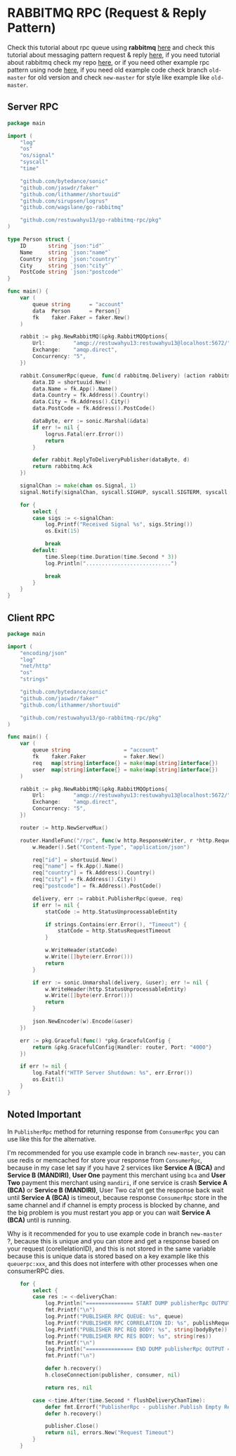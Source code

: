 # RABBITMQ RPC (Request & Reply Pattern)

Check this tutorial about rpc queue using **rabbitmq** [here](https://www.rabbitmq.com/tutorials/tutorial-six-python.html) and check this tutorial about messaging pattern request & reply [here](https://www.enterpriseintegrationpatterns.com/RequestReply.html), if you need tutorial about rabbitmq check my repo [here](https://github.com/restuwahyu13/node-rabbitmq), or if you need other example rpc pattern using node [here](https://github.com/restuwahyu13/node-rabbitmq-rpc), if you need old example code check branch `old-master` for old version and check `new-master` for style like example like `old-master`.

## Server RPC

```go
package main

import (
	"log"
	"os"
	"os/signal"
	"syscall"
	"time"

	"github.com/bytedance/sonic"
	"github.com/jaswdr/faker"
	"github.com/lithammer/shortuuid"
	"github.com/sirupsen/logrus"
	"github.com/wagslane/go-rabbitmq"

	"github.com/restuwahyu13/go-rabbitmq-rpc/pkg"
)

type Person struct {
	ID       string `json:"id"`
	Name     string `json:"name"`
	Country  string `json:"country"`
	City     string `json:"city"`
	PostCode string `json:"postcode"`
}

func main() {
	var (
		queue string      = "account"
		data  Person      = Person{}
		fk    faker.Faker = faker.New()
	)

	rabbit := pkg.NewRabbitMQ(&pkg.RabbitMQOptions{
		Url:         "amqp://restuwahyu13:restuwahyu13@localhost:5672/",
		Exchange:    "amqp.direct",
		Concurrency: "5",
	})

	rabbit.ConsumerRpc(queue, func(d rabbitmq.Delivery) (action rabbitmq.Action) {
		data.ID = shortuuid.New()
		data.Name = fk.App().Name()
		data.Country = fk.Address().Country()
		data.City = fk.Address().City()
		data.PostCode = fk.Address().PostCode()

		dataByte, err := sonic.Marshal(&data)
		if err != nil {
			logrus.Fatal(err.Error())
			return
		}

		defer rabbit.ReplyToDeliveryPublisher(dataByte, d)
		return rabbitmq.Ack
	})

	signalChan := make(chan os.Signal, 1)
	signal.Notify(signalChan, syscall.SIGHUP, syscall.SIGTERM, syscall.SIGQUIT, syscall.SIGALRM, syscall.SIGINT)

	for {
		select {
		case sigs := <-signalChan:
			log.Printf("Received Signal %s", sigs.String())
			os.Exit(15)

			break
		default:
			time.Sleep(time.Duration(time.Second * 3))
			log.Println("...........................")

			break
		}
	}
}
```

## Client RPC

```go
package main

import (
	"encoding/json"
	"log"
	"net/http"
	"os"
	"strings"

	"github.com/bytedance/sonic"
	"github.com/jaswdr/faker"
	"github.com/lithammer/shortuuid"

	"github.com/restuwahyu13/go-rabbitmq-rpc/pkg"
)

func main() {
	var (
		queue string                 = "account"
		fk    faker.Faker            = faker.New()
		req   map[string]interface{} = make(map[string]interface{})
		user  map[string]interface{} = make(map[string]interface{})
	)

	rabbit := pkg.NewRabbitMQ(&pkg.RabbitMQOptions{
		Url:         "amqp://restuwahyu13:restuwahyu13@localhost:5672/",
		Exchange:    "amqp.direct",
		Concurrency: "5",
	})

	router := http.NewServeMux()

	router.HandleFunc("/rpc", func(w http.ResponseWriter, r *http.Request) {
		w.Header().Set("Content-Type", "application/json")

		req["id"] = shortuuid.New()
		req["name"] = fk.App().Name()
		req["country"] = fk.Address().Country()
		req["city"] = fk.Address().City()
		req["postcode"] = fk.Address().PostCode()

		delivery, err := rabbit.PublisherRpc(queue, req)
		if err != nil {
			statCode := http.StatusUnprocessableEntity

			if strings.Contains(err.Error(), "Timeout") {
				statCode = http.StatusRequestTimeout
			}

			w.WriteHeader(statCode)
			w.Write([]byte(err.Error()))
			return
		}

		if err := sonic.Unmarshal(delivery, &user); err != nil {
			w.WriteHeader(http.StatusUnprocessableEntity)
			w.Write([]byte(err.Error()))
			return
		}

		json.NewEncoder(w).Encode(&user)
	})

	err := pkg.Graceful(func() *pkg.GracefulConfig {
		return &pkg.GracefulConfig{Handler: router, Port: "4000"}
	})

	if err != nil {
		log.Fatalf("HTTP Server Shutdown: %s", err.Error())
		os.Exit(1)
	}
}
```
## Noted Important

In `PublisherRpc` method for returning response from `ConsumerRpc` you can use like this for the alternative.

I'm recommended for you use example code in branch `new-master`, you can use redis or memcached for store your response from `ConsumerRpc`, because in my case let say if you have 2 services like **Service A (BCA)** and **Service B (MANDIRI)**, **User One** payment this merchant using `bca` and **User Two** payment this merchant using `mandiri`, if one service is crash **Service A (BCA)** or **Service B (MANDIRI)**, User Two ca'nt get the response back wait until **Service A (BCA)** is timeout, because response `ConsumerRpc` store in the same channel and if channel is empty process is blocked by channe, and the big problem is you must restart you app or you can wait **Service A (BCA)** until is running.

Why is it recommended for you to use example code in branch `new-master` ?, because this is unique and you can store and get a response based on your request (corellelationID), and this is not stored in the same variable because this is unique data is stored based on a key example like this `queuerpc:xxx`, and this does not interfere with other processes when one consumerRPC dies.

```go
	for {
		select {
		case res := <-deliveryChan:
			log.Println("=============== START DUMP publisherRpc OUTPUT ================")
			fmt.Printf("\n")
			log.Printf("PUBLISHER RPC QUEUE: %s", queue)
			log.Printf("PUBLISHER RPC CORRELATION ID: %s", publishRequest.CorrelationId)
			log.Printf("PUBLISHER RPC REQ BODY: %s", string(bodyByte))
			log.Printf("PUBLISHER RPC RES BODY: %s", string(res))
			fmt.Printf("\n")
			log.Println("=============== END DUMP publisherRpc OUTPUT =================")
			fmt.Printf("\n")

			defer h.recovery()
			h.closeConnection(publisher, consumer, nil)

			return res, nil

		case <-time.After(time.Second * flushDeliveryChanTime):
			defer fmt.Errorf("PublisherRpc - publisher.Publish Empty Response")
			defer h.recovery()

			publisher.Close()
			return nil, errors.New("Request Timeout")
		}
	}
```